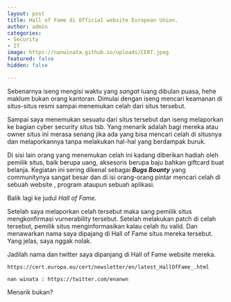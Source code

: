 ```yaml
---
layout: post
title: Hall of Fame di Official website European Union.
author: admin
categories:
- Security
- IT
image: https://nanwinata.github.io/uploads/CERT.jpeg
featured: false
hidden: false

---
```

Sebenarnya iseng mengisi waktu yang _sangat_ luang dibulan puasa, hehe maklum bukan orang kantoran. Dimulai dengan iseng mencari keamanan di situs-situs resmi sampai menemukan celah dari situs tersebut.

Sampai saya menemukan sesuatu dari situs tersebut dan iseng melaporkan ke bagian cyber security situs tsb. Yang menarik adalah bagi mereka atau owner situs ini merasa senang jika ada yang bisa mencari celah di situsnya dan melaporkannya tanpa melakukan hal-hal yang berdampak buruk.

Di sisi lain orang yang menemukan celah ini kadang diberikan hadiah oleh pemilik situs, baik berupa uang, aksesoris berupa baju bahkan giftcard buat belanja. Kegiatan ini sering dikenal sebagai **_Bugs Bounty_** yang communitynya sangat besar dan di isi orang-orang pintar mencari celah di sebuah website , program ataupun sebuah aplikasi.

Balik lagi ke judul _Hall of Fame._

Setelah saya melaporkan celah tersebut maka sang pemilik situs mengkonfirmasi vurnerability tersebut. Setelah melakukan patch di celah tersebut, pemilik situs menginformasikan kalau celah itu valid. Dan menawarkan nama saya dipajang di Hall of Fame situs mereka tersebut. Yang jelas, saya nggak nolak.

Jadilah nama dan twitter saya dipanjang di Hall of Fame website mereka.

    https://cert.europa.eu/cert/newsletter/en/latest_HallOfFame_.html
    
    nan winata : https://twitter.com/enanwn

Menarik bukan?
